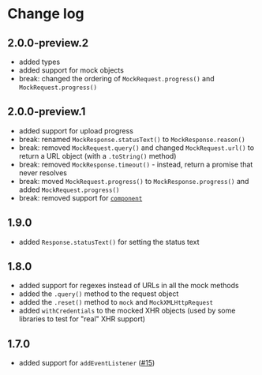 # Change log

## 2.0.0-preview.2

- added types
- added support for mock objects
- break: changed the ordering of `MockRequest.progress()` and `MockRequest.progress()`

## 2.0.0-preview.1

- added support for upload progress
- break: renamed `MockResponse.statusText()` to `MockResponse.reason()`
- break: removed `MockRequest.query()` and changed `MockRequest.url()` to return a URL object (with a `.toString()` method)
- break: removed `MockResponse.timeout()` - instead, return a promise that never resolves
- break: moved `MockRequest.progress()` to `MockResponse.progress()` and added `MockRequest.progress()`
- break: removed support for [`component`](https://github.com/componentjs/component)

## 1.9.0

- added `Response.statusText()` for setting the status text

## 1.8.0

- added support for regexes instead of URLs in all the mock methods
- added the `.query()` method to the request object
- added the `.reset()` method to `mock` and `MockXMLHttpRequest`
- added `withCredentials` to the mocked XHR objects (used by some libraries to test for "real" XHR support)

## 1.7.0

- added support for `addEventListener` ([#15](https://github.com/jameslnewell/xhr-mock/pull/15))
